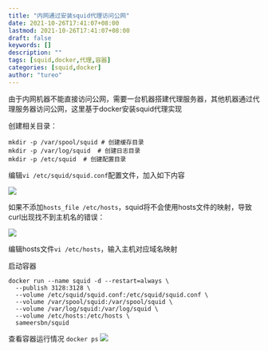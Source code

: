 ```yaml
---
title: "内网通过安装squid代理访问公网"
date: 2021-10-26T17:41:07+08:00
lastmod: 2021-10-26T17:41:07+08:00
draft: false
keywords: []
description: ""
tags: [squid,docker,代理,容器]
categories: [squid,docker]
author: "tureo"
---
```


由于内网机器不能直接访问公网，需要一台机器搭建代理服务器，其他机器通过代理服务器访问公网，这里基于docker安装squid代理实现

创建相关目录：
```shell
mkdir -p /var/spool/squid # 创建缓存目录
mkdir -p /var/log/squid  # 创建日志目录
mkdir -p /etc/squid  # 创建配置目录
```

编辑`vi /etc/squid/squid.conf`配置文件，加入如下内容

![](/images/squid-docker/1.png)

如果不添加`hosts_file /etc/hosts`，squid将不会使用hosts文件的映射，导致curl出现找不到主机名的错误：

![](/images/squid-docker/2.png)

编辑hosts文件`vi /etc/hosts`，输入主机对应域名映射

启动容器
```shell
docker run --name squid -d --restart=always \
  --publish 3128:3128 \
  --volume /etc/squid/squid.conf:/etc/squid/squid.conf \
  --volume /var/spool/squid:/var/spool/squid \
  --volume /var/log/squid:/var/log/squid \
  --volume /etc/hosts:/etc/hosts \
  sameersbn/squid
```

查看容器运行情况
`docker ps`
![](/images/squid-docker/3.png)

